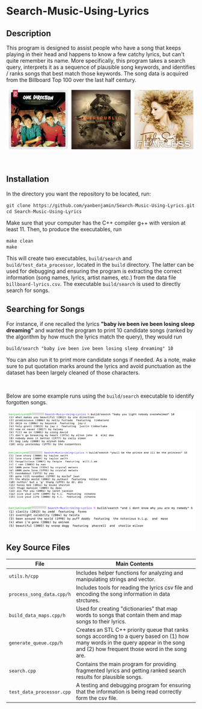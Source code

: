 # Search-Music-Using-Lyrics

## Description
This program is designed to assist people who have a song that keeps playing in their head and happens to know a few catchy lyrics, but can't quite remember its name. More specifically, this program takes a search query, interprets it as a sequence of plausible song keywords, and identifies / ranks songs that best match those keywords. The song data is acquired from the Billboard Top 100 over the last half century. 

![image of search using the engine](./repo_images/engine1.png)

<br/>

## Installation 
In the directory you want the repository to be located, run:
```
git clone https://github.com/yanbenjamin/Search-Music-Using-Lyrics.git
cd Search-Music-Using-Lyrics
```
Make sure that your computer has the C++ compiler g++ with version at least 11. Then, to produce the executables, run 
```
make clean
make
```
This will create two executables, `build/search` and `build/test_data_processor`, located in the   `build` directory. The latter can be used for debugging and ensuring the program is extracting the correct information (song names, lyrics, artist names, etc.) from the data file `billboard-lyrics.csv`. The executable `build/search` is used to directly search for songs. 

## Searching for Songs
For instance, if one recalled the lyrics **"baby ive been ive been losing sleep dreaming"** and wanted the program to print 10 candidate songs (ranked by the algorithm by how much the lyrics match the query), they would run 
```
build/search "baby ive been ive been losing sleep dreaming" 10 
```
You can also run it to print more candidate songs if needed. As a note, make sure to put quotation marks around the lyrics and avoid punctuation as the dataset has been largely cleaned of those characters. 

<br/>

Below are some example runs using the `build/search` executable to identify forgotten songs. 

![image of search using the engine](./repo_images/engine2.png)

## Key Source Files 

| File    | Main Contents
| -------------         | ------------- 
| `utils.h/cpp`       | Includes helper functions for analyzing and manipulating strings and vector.
| `process_song_data.cpp/h`                 | Includes tools for reading the lyrics csv file and encoding the song information in data strctures. 
| `build_data_maps.cpp/h`                | Used for creating "dictionaries" that map words to songs that contain them and map songs to their lyrics. 
| `generate_queue.cpp/h`                 | Creates an STL C++ priority queue that ranks songs according to a query based on (1) how many words in the query appear in the song and (2) how frequent those word in the song are. 
| `search.cpp`                | Contains the main program for providing fragmented lyrics and getting ranked search results for plausible songs.    
| `test_data_processor.cpp`                 | A testing and debugging program for ensuring that the information is being read correctly form the csv file. 




